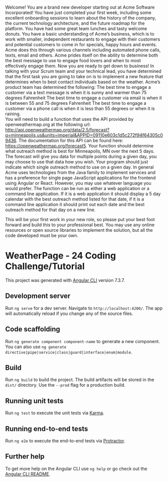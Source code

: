 Welcome!  You are a brand new developer starting out at Acme Software Incorporated!  You have just completed your first week, including some excellent onboarding sessions to learn about the history of the company, the current technology architecture, and the future roadmap for the platform.  You have had some great team lunches and tasty welcome donuts.
You have a basic understanding of Acme’s business, which is to work with smaller, independent restaurants to  engage with their customers and potential customers to come in for specials, happy hours and events. Acme does this through various channels including automated phone calls, texts, email and others.  Acme prides itself on the ability to determine both the best message to use to engage food lovers and when to most effectively engage them.
Now you are ready to get down to business!  In talking with your Scrum team and your technical lead, you have determined that the first task you are going to take on is to implement a new feature that determines when to best contact individuals based on the weather.  Acme’s product team has determined the following:
The best time to engage a customer via a text message is when it is sunny and warmer than 75 degrees Fahrenheit
The best time to engage a customer via email is when it is between 55 and 75 degrees Fahrenheit
The best time to engage a customer via a phone call is when it is less than 55 degrees or when it is raining.  
You will need to build a function that uses the API provided by openweathermap.org at the following url: http://api.openweathermap.org/data/2.5/forecast?q=minneapolis,us&units=imperial&APPID=09110e603c1d5c272f94f64305c09436. The documentation for this API can be found here: https://openweathermap.org/forecast5.  Your function should determine what outreach method is best for Minneapolis, MN over the next 5 days.  The forecast will give you data for multiple points during a given day, you may choose to use that data how you wish.  Your program should just indicate which single outreach method to use on a given day.  In general Acme uses technologies from the Java family to implement services and has a preference for single page JavaScript applications for the frontend using Angular or React.  However, you may use whatever language you would prefer.  The function can be run as either a web application or a command line application.  If it is a web application it should display a 5 day calendar with the best outreach method listed for that date, if it is a command line application it should print out each date and the best outreach method for that day on a new line.

This will be your first work in your new role, so please put your best foot forward and build this to your professional best.  You may use any online resources or open source libraries to implement the solution, but all the code developed must be your own. 


# WeatherPage -  24 Coding Challenge/Tutorial

This project was generated with [Angular CLI](https://github.com/angular/angular-cli) version 7.3.7.

## Development server

Run `ng serve` for a dev server. Navigate to `http://localhost:4200/`. The app will automatically reload if you change any of the source files.

## Code scaffolding

Run `ng generate component component-name` to generate a new component. You can also use `ng generate directive|pipe|service|class|guard|interface|enum|module`.

## Build

Run `ng build` to build the project. The build artifacts will be stored in the `dist/` directory. Use the `--prod` flag for a production build.

## Running unit tests

Run `ng test` to execute the unit tests via [Karma](https://karma-runner.github.io).

## Running end-to-end tests

Run `ng e2e` to execute the end-to-end tests via [Protractor](http://www.protractortest.org/).

## Further help

To get more help on the Angular CLI use `ng help` or go check out the [Angular CLI README](https://github.com/angular/angular-cli/blob/master/README.md).
